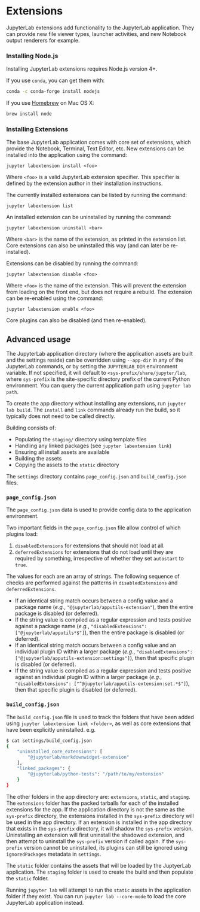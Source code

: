 # Extensions

JupyterLab extensions add functionality to the JupyterLab application.
They can provide new file viewer types, launcher activities, and new Notebook
output renderers for example.

### Installing Node.js

Installing JupyterLab extensions requires Node.js version 4+.

If you use ``conda``, you can get them with:

```bash
conda -c conda-forge install nodejs
```

If you use [Homebrew](http://brew.sh/) on Mac OS X:

```bash
brew install node
```

### Installing Extensions

The base JupyterLab application comes with core set of extensions, which
provide the Notebook, Terminal, Text Editor, etc.  New extensions can be
installed into the application using the command:

```
jupyter labextension install <foo>
```

Where `<foo>` is a valid JupyterLab extension specifier.  This specifier
is defined by the extension author in their installation instructions.

The currently installed extensions can be listed by running the command:

```
jupyter labextension list
```

An installed extension can be uninstalled by running the command:

```
jupyter labextension uninstall <bar>
```

Where `<bar>` is the name of the extension, as printed in the extension
list.  Core extensions can also be uninstalled this way (and can later be
re-installed).

Extensions can be disabled by running the command:

```
jupyter labextension disable <foo>
```

Where `<foo>` is the name of the extension.  This will prevent the
extension from loading on the front end, but does not require a rebuild.
The extension can be re-enabled using the command:

```
jupyter labextension enable <foo>
```

Core plugins can also be disabled (and then re-enabled).


## Advanced usage

The JupyterLab application directory (where the application assets are
built and the settings reside) can be overridden using `--app-dir` in
any of the JupyterLab commands, or by setting the `JUPYTERLAB_DIR` environment
variable.  If not specified, it will default to
`<sys-prefix/share/jupyter/lab`, where `sys-prefix` is the
site-specific directory prefix of the current Python environment.  You can
query the current application path using `jupyter lab path`.

To create the app directory without installing any extensions, run `jupyter lab build`.
The `install` and `link` commands already run the build, so it typically
does not need to be called directly.

Building consists of:

- Populating the `staging/` directory using template files
- Handling any linked packages (see `jupyter labextension link`)
- Ensuring all install assets are available
- Building the assets
- Copying the assets to the `static` directory

The `settings` directory contains `page_config.json` and `build_config.json`
files.

### `page_config.json`

The `page_config.json` data is used to provide config data to the application
environment.

Two important fields in the `page_config.json` file allow control of which plugins load:

1. `disabledExtensions` for extensions that should not load at all.
2. `deferredExtensions` for extensions that do not load until they are required
by something, irrespective of whether they set `autostart` to `true`.

The values for each are an array of strings. The following sequence of checks are performed against the patterns in `disabledExtensions` and `deferredExtensions`.

* If an identical string match occurs between a config value and a package name (*e.g.*, `"@jupyterlab/apputils-extension"`), then the entire package is disabled (or deferred).
* If the string value is compiled as a regular expression and tests positive against a package name (*e.g.*, `"disabledExtensions": ["@jupyterlab/apputils*$"]`), then the entire package is disabled (or deferred).
* If an identical string match occurs between a config value and an individual plugin ID within a larger package (*e.g.*, `"disabledExtensions": ["@jupyterlab/apputils-extension:settings"]`), then that specific plugin is disabled (or deferred).
* If the string value is compiled as a regular expression and tests positive against an individual plugin ID within a larger package (*e.g.*, `"disabledExtensions": ["^@jupyterlab/apputils-extension:set.*$"]`), then that specific plugin is disabled (or deferred).

### `build_config.json`

The `build_config.json` file is used to track the folders that have been
added using `jupyter labextension link <folder>`, as well as core extensions
that have been explicitly uninstalled.  e.g.

```bash
$ cat settings/build_config.json
{
    "uninstalled_core_extensions": [
        "@jupyterlab/markdownwidget-extension"
    ],
    "linked_packages": {
        "@jupyterlab/python-tests": "/path/to/my/extension"
    }
}
```

The other folders in the app directory are: `extensions`, `static`, and
`staging`.  The `extensions` folder has the packed tarballs for each of the
installed extensions for the app.  If the application directory is not the same
as the `sys-prefix` directory, the extensions installed in the `sys-prefix`
directory will be used in the app directory.  If an extension is installed in
the app directory that exists in the `sys-prefix` directory, it will shadow
the `sys-prefix` version.  Uninstalling an extension will first uninstall the
shadowed extension, and then attempt to uninstall the `sys-prefix` version
if called again.  If the `sys-prefix` version cannot be uninstalled, its
plugins can still be ignored using `ignoredPackages` metadata in `settings`.

The `static` folder contains the assets that will be loaded by the JuptyerLab
application.  The `staging` folder is used to create the build and then
populate the `static` folder.

Running `jupyter lab` will attempt to run the `static` assets in the
application folder if they exist.  You can run `jupyter lab --core-mode`
to load the core JupyterLab application instead.

